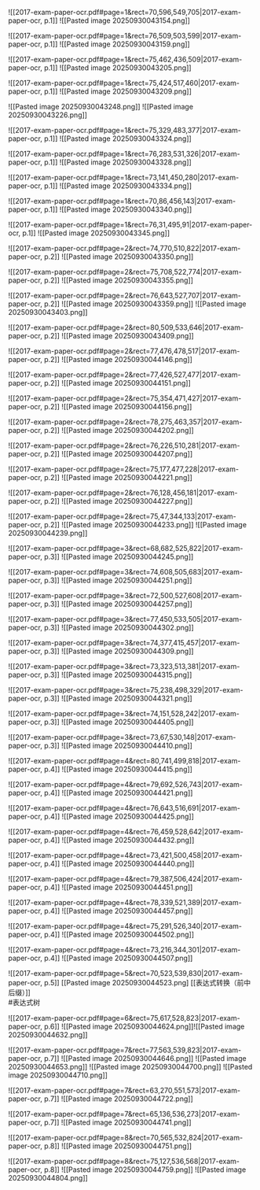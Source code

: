 ![[2017-exam-paper-ocr.pdf#page=1&rect=70,596,549,705|2017-exam-paper-ocr, p.1]]
![[Pasted image 20250930043154.png]]


![[2017-exam-paper-ocr.pdf#page=1&rect=76,509,503,599|2017-exam-paper-ocr, p.1]]
![[Pasted image 20250930043159.png]]




![[2017-exam-paper-ocr.pdf#page=1&rect=75,462,436,509|2017-exam-paper-ocr, p.1]]
![[Pasted image 20250930043205.png]]


![[2017-exam-paper-ocr.pdf#page=1&rect=75,424,517,460|2017-exam-paper-ocr, p.1]]
![[Pasted image 20250930043209.png]]


![[Pasted image 20250930043248.png]]
![[Pasted image 20250930043226.png]]



![[2017-exam-paper-ocr.pdf#page=1&rect=75,329,483,377|2017-exam-paper-ocr, p.1]]
![[Pasted image 20250930043324.png]]



![[2017-exam-paper-ocr.pdf#page=1&rect=76,283,531,326|2017-exam-paper-ocr, p.1]]
![[Pasted image 20250930043328.png]]


![[2017-exam-paper-ocr.pdf#page=1&rect=73,141,450,280|2017-exam-paper-ocr, p.1]]
![[Pasted image 20250930043334.png]]


![[2017-exam-paper-ocr.pdf#page=1&rect=70,86,456,143|2017-exam-paper-ocr, p.1]]
![[Pasted image 20250930043340.png]]


![[2017-exam-paper-ocr.pdf#page=1&rect=76,31,495,91|2017-exam-paper-ocr, p.1]]
![[Pasted image 20250930043345.png]]


![[2017-exam-paper-ocr.pdf#page=2&rect=74,770,510,822|2017-exam-paper-ocr, p.2]]
![[Pasted image 20250930043350.png]]


![[2017-exam-paper-ocr.pdf#page=2&rect=75,708,522,774|2017-exam-paper-ocr, p.2]]
![[Pasted image 20250930043355.png]]


![[2017-exam-paper-ocr.pdf#page=2&rect=76,643,527,707|2017-exam-paper-ocr, p.2]]
![[Pasted image 20250930043359.png]]
![[Pasted image 20250930043403.png]]

![[2017-exam-paper-ocr.pdf#page=2&rect=80,509,533,646|2017-exam-paper-ocr, p.2]]
![[Pasted image 20250930043409.png]]


![[2017-exam-paper-ocr.pdf#page=2&rect=77,476,478,517|2017-exam-paper-ocr, p.2]]
![[Pasted image 20250930044146.png]]


![[2017-exam-paper-ocr.pdf#page=2&rect=77,426,527,477|2017-exam-paper-ocr, p.2]]
![[Pasted image 20250930044151.png]]


![[2017-exam-paper-ocr.pdf#page=2&rect=75,354,471,427|2017-exam-paper-ocr, p.2]]
![[Pasted image 20250930044156.png]]


![[2017-exam-paper-ocr.pdf#page=2&rect=78,275,463,357|2017-exam-paper-ocr, p.2]]
![[Pasted image 20250930044202.png]]


![[2017-exam-paper-ocr.pdf#page=2&rect=76,226,510,281|2017-exam-paper-ocr, p.2]]
![[Pasted image 20250930044207.png]]


![[2017-exam-paper-ocr.pdf#page=2&rect=75,177,477,228|2017-exam-paper-ocr, p.2]]
![[Pasted image 20250930044221.png]]


![[2017-exam-paper-ocr.pdf#page=2&rect=76,128,456,181|2017-exam-paper-ocr, p.2]]
![[Pasted image 20250930044227.png]]


![[2017-exam-paper-ocr.pdf#page=2&rect=75,47,344,133|2017-exam-paper-ocr, p.2]]
![[Pasted image 20250930044233.png]]
![[Pasted image 20250930044239.png]]

![[2017-exam-paper-ocr.pdf#page=3&rect=68,682,525,822|2017-exam-paper-ocr, p.3]]
![[Pasted image 20250930044245.png]]


![[2017-exam-paper-ocr.pdf#page=3&rect=74,608,505,683|2017-exam-paper-ocr, p.3]]
![[Pasted image 20250930044251.png]]


![[2017-exam-paper-ocr.pdf#page=3&rect=72,500,527,608|2017-exam-paper-ocr, p.3]]
![[Pasted image 20250930044257.png]]


![[2017-exam-paper-ocr.pdf#page=3&rect=77,450,533,505|2017-exam-paper-ocr, p.3]]
![[Pasted image 20250930044302.png]]


![[2017-exam-paper-ocr.pdf#page=3&rect=74,377,415,457|2017-exam-paper-ocr, p.3]]
![[Pasted image 20250930044309.png]]


![[2017-exam-paper-ocr.pdf#page=3&rect=73,323,513,381|2017-exam-paper-ocr, p.3]]
![[Pasted image 20250930044315.png]]


![[2017-exam-paper-ocr.pdf#page=3&rect=75,238,498,329|2017-exam-paper-ocr, p.3]]
![[Pasted image 20250930044321.png]]


![[2017-exam-paper-ocr.pdf#page=3&rect=74,151,528,242|2017-exam-paper-ocr, p.3]]
![[Pasted image 20250930044405.png]]


![[2017-exam-paper-ocr.pdf#page=3&rect=73,67,530,148|2017-exam-paper-ocr, p.3]]
![[Pasted image 20250930044410.png]]


![[2017-exam-paper-ocr.pdf#page=4&rect=80,741,499,818|2017-exam-paper-ocr, p.4]]
![[Pasted image 20250930044415.png]]


![[2017-exam-paper-ocr.pdf#page=4&rect=79,692,526,743|2017-exam-paper-ocr, p.4]]
![[Pasted image 20250930044421.png]]


![[2017-exam-paper-ocr.pdf#page=4&rect=76,643,516,691|2017-exam-paper-ocr, p.4]]
![[Pasted image 20250930044425.png]]


![[2017-exam-paper-ocr.pdf#page=4&rect=76,459,528,642|2017-exam-paper-ocr, p.4]]
![[Pasted image 20250930044432.png]]


![[2017-exam-paper-ocr.pdf#page=4&rect=73,421,500,458|2017-exam-paper-ocr, p.4]]
![[Pasted image 20250930044440.png]]


![[2017-exam-paper-ocr.pdf#page=4&rect=79,387,506,424|2017-exam-paper-ocr, p.4]]
![[Pasted image 20250930044451.png]]


![[2017-exam-paper-ocr.pdf#page=4&rect=78,339,521,389|2017-exam-paper-ocr, p.4]]
![[Pasted image 20250930044457.png]]


![[2017-exam-paper-ocr.pdf#page=4&rect=75,291,526,340|2017-exam-paper-ocr, p.4]]
![[Pasted image 20250930044502.png]]


![[2017-exam-paper-ocr.pdf#page=4&rect=73,216,344,301|2017-exam-paper-ocr, p.4]]
![[Pasted image 20250930044507.png]]

![[2017-exam-paper-ocr.pdf#page=5&rect=70,523,539,830|2017-exam-paper-ocr, p.5]]
[[Pasted image 20250930044523.png]
[[表达式转换（前中后缀）]]  
#表达式树   

![[2017-exam-paper-ocr.pdf#page=6&rect=75,617,528,823|2017-exam-paper-ocr, p.6]]
![[Pasted image 20250930044624.png]]![[Pasted image 20250930044632.png]]


![[2017-exam-paper-ocr.pdf#page=7&rect=77,563,539,823|2017-exam-paper-ocr, p.7]]
![[Pasted image 20250930044646.png]]
![[Pasted image 20250930044653.png]]
![[Pasted image 20250930044700.png]]
![[Pasted image 20250930044710.png]]

















![[2017-exam-paper-ocr.pdf#page=7&rect=63,270,551,573|2017-exam-paper-ocr, p.7]]
![[Pasted image 20250930044722.png]]


![[2017-exam-paper-ocr.pdf#page=7&rect=65,136,536,273|2017-exam-paper-ocr, p.7]]
![[Pasted image 20250930044741.png]]


![[2017-exam-paper-ocr.pdf#page=8&rect=70,565,532,824|2017-exam-paper-ocr, p.8]]
![[Pasted image 20250930044751.png]]


![[2017-exam-paper-ocr.pdf#page=8&rect=75,127,536,568|2017-exam-paper-ocr, p.8]]
![[Pasted image 20250930044759.png]]
![[Pasted image 20250930044804.png]]













